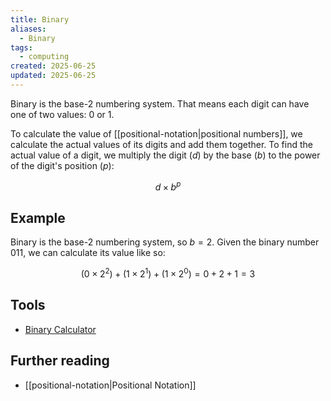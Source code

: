 ```yaml
---
title: Binary
aliases:
  - Binary
tags:
  - computing
created: 2025-06-25
updated: 2025-06-25
---
```


Binary is the base-2 numbering system. That means each digit can have one of two values: 0 or 1.

To calculate the value of [[positional-notation|positional numbers]], we calculate the actual values of its digits and add them together. To find the actual value of a digit, we multiply the digit ($d$) by the base ($b$) to the power of the digit's position ($p$):

$$d \times b^p$$

## Example

Binary is the base-2 numbering system, so $b = 2$.  Given the binary number 011, we can calculate its value like so:

$$(0 \times 2^2) + (1 \times 2^1) + (1 \times 2^0) = 0 + 2 + 1 = 3$$

## Tools

- [Binary Calculator](https://www.calculator.net/binary-calculator.html)

## Further reading

- [[positional-notation|Positional Notation]]